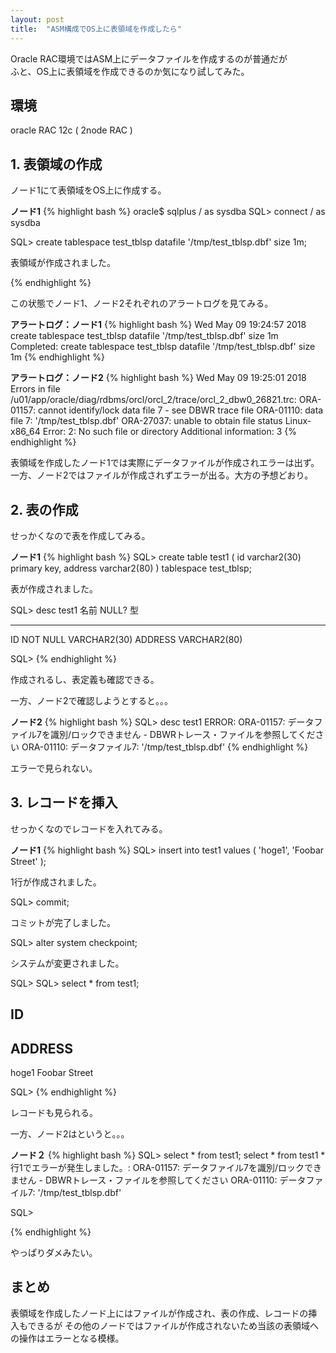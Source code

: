 ```yaml
---
layout: post
title:  "ASM構成でOS上に表領域を作成したら"
---
```


Oracle RAC環境ではASM上にデータファイルを作成するのが普通だが  
ふと、OS上に表領域を作成できるのか気になり試してみた。


## 環境
oracle RAC 12c ( 2node RAC )


## 1. 表領域の作成

ノード1にて表領域をOS上に作成する。

**ノード1**
{% highlight bash %}
oracle$ sqlplus / as sysdba
SQL> connect / as sysdba

SQL> create tablespace test_tblsp datafile '/tmp/test_tblsp.dbf' size 1m;

表領域が作成されました。

{% endhighlight %}


この状態でノード1、ノード2それぞれのアラートログを見てみる。

**アラートログ：ノード1**
{% highlight bash %}
Wed May 09 19:24:57 2018
create tablespace test_tblsp datafile '/tmp/test_tblsp.dbf' size 1m
Completed: create tablespace test_tblsp datafile '/tmp/test_tblsp.dbf' size 1m
{% endhighlight %}

**アラートログ：ノード2**
{% highlight bash %}
Wed May 09 19:25:01 2018
Errors in file /u01/app/oracle/diag/rdbms/orcl/orcl_2/trace/orcl_2_dbw0_26821.trc:
ORA-01157: cannot identify/lock data file 7 - see DBWR trace file
ORA-01110: data file 7: '/tmp/test_tblsp.dbf'
ORA-27037: unable to obtain file status
Linux-x86_64 Error: 2: No such file or directory
Additional information: 3
{% endhighlight %}

表領域を作成したノード1では実際にデータファイルが作成されエラーは出ず。  
一方、ノード2ではファイルが作成されずエラーが出る。大方の予想どおり。

## 2. 表の作成

せっかくなので表を作成してみる。

**ノード1**
{% highlight bash %}
SQL> create table test1 ( id varchar2(30) primary key, address varchar2(80) ) tablespace test_tblsp;

表が作成されました。

SQL> desc test1
 名前                                    NULL?    型
 ----------------------------------------- -------- ----------------------------
 ID    NOT NULL VARCHAR2(30)
 ADDRESS     VARCHAR2(80)

SQL>
{% endhighlight %}

作成されるし、表定義も確認できる。

一方、ノード2で確認しようとすると。。。

**ノード2**
{% highlight bash %}
SQL> desc test1
ERROR:
ORA-01157: データファイル7を識別/ロックできません -
DBWRトレース・ファイルを参照してください ORA-01110:
データファイル7: '/tmp/test_tblsp.dbf'
{% endhighlight %}

エラーで見られない。


## 3. レコードを挿入

せっかくなのでレコードを入れてみる。

**ノード1**
{% highlight bash %}
SQL> insert into test1 values ( 'hoge1', 'Foobar Street' );

1行が作成されました。


SQL> commit;

コミットが完了しました。

SQL> alter system checkpoint;

システムが変更されました。


SQL>
SQL> select * from test1;

ID
--------------------------------------------------------------------------------
ADDRESS
--------------------------------------------------------------------------------
hoge1
Foobar Street


SQL>
{% endhighlight %}

レコードも見られる。

一方、ノード2はというと。。。

**ノード２**
{% highlight bash %}
SQL> select * from test1;
select * from test1
              *
行1でエラーが発生しました。:
ORA-01157: データファイル7を識別/ロックできません -
DBWRトレース・ファイルを参照してください ORA-01110:
データファイル7: '/tmp/test_tblsp.dbf'

SQL>

{% endhighlight %}

やっぱりダメみたい。

## まとめ
表領域を作成したノード上にはファイルが作成され、表の作成、レコードの挿入もできるが
その他のノードではファイルが作成されないため当該の表領域への操作はエラーとなる模様。
